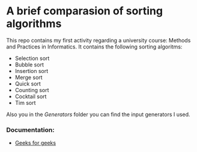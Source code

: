 # A brief comparasion of sorting algorithms

This repo contains my first activity regarding a university course: Methods and Practices in Informatics. It contains the following sorting algoritms:
- Selection sort
- Bubble sort 
- Insertion sort
- Merge sort
- Quick sort 
- Counting sort
- Cocktail sort
- Tim sort

Also you in the *Generators* folder you can find the input generators I used.

### Documentation: 
- [Geeks for geeks](https://www.geeksforgeeks.org/sorting-algorithms/)
